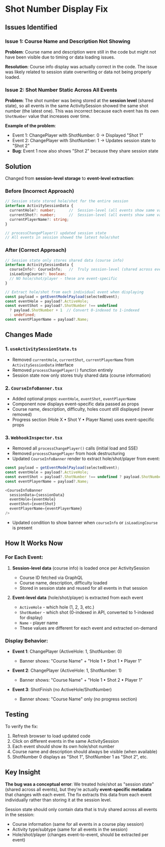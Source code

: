 # Shot Number Display Fix

## Issues Identified

### Issue 1: Course Name and Description Not Showing
**Problem**: Course name and description were still in the code but might not have been visible due to timing or data loading issues.

**Resolution**: Course info display was actually correct in the code. The issue was likely related to session state overwriting or data not being properly loaded.

### Issue 2: Shot Number Static Across All Events
**Problem**: The shot number was being stored at the **session level** (shared state), so all events in the same ActivitySession showed the same shot number (the latest one). This was incorrect because each event has its own `ShotNumber` value that increases over time.

**Example of the problem**:
- Event 1: ChangePlayer with ShotNumber: 0 → Displayed "Shot 1" 
- Event 2: ChangePlayer with ShotNumber: 1 → Updates session state to "Shot 2"
- **Bug**: Event 1 now also shows "Shot 2" because they share session state 

## Solution

Changed from **session-level storage** to **event-level extraction**:

### Before (Incorrect Approach)
```typescript
// Session state stored hole/shot for the entire session
interface ActivitySessionData {
  currentHole?: number;      //  Session-level (all events show same value)
  currentShot?: number;      //  Session-level (all events show same value)
  currentPlayerName?: string;
}

// processChangePlayer() updated session state
// All events in session showed the latest hole/shot
```

### After (Correct Approach)
```typescript
// Session state only stores shared data (course info)
interface ActivitySessionData {
  courseInfo?: CourseInfo;   //  Truly session-level (shared across events)
  isLoadingCourse?: boolean;
  // NO hole/shot/player - these are event-specific
}

// Extract hole/shot from each individual event when displaying
const payload = getEventModelPayload(selectedEvent);
const eventHole = payload?.ActiveHole;
const eventShot = payload?.ShotNumber !== undefined 
  ? payload.ShotNumber + 1  // Convert 0-indexed to 1-indexed
  : undefined;
const eventPlayerName = payload?.Name;
```

## Changes Made

### 1. `useActivitySessionState.ts`
-  Removed `currentHole`, `currentShot`, `currentPlayerName` from `ActivitySessionData` interface
-  Removed `processChangePlayer()` function entirely
-  Session state now only stores truly shared data (course information)

### 2. `CourseInfoBanner.tsx`
-  Added optional props: `eventHole`, `eventShot`, `eventPlayerName`
-  Component now displays event-specific data passed as props
-  Course name, description, difficulty, holes count still displayed (never removed)
-  Progress section (Hole X • Shot Y • Player Name) uses event-specific props

### 3. `WebhookInspector.tsx`
-  Removed all `processChangePlayer()` calls (initial load and SSE)
-  Removed `processChangePlayer` from hook destructuring
-  Updated `CourseInfoBanner` render to extract hole/shot/player from event:
  ```typescript
  const payload = getEventModelPayload(selectedEvent);
  const eventHole = payload?.ActiveHole;
  const eventShot = payload?.ShotNumber !== undefined ? payload.ShotNumber + 1 : undefined;
  const eventPlayerName = payload?.Name;
  
  <CourseInfoBanner 
    sessionData={sessionData} 
    eventHole={eventHole}
    eventShot={eventShot}
    eventPlayerName={eventPlayerName}
  />
  ```
-  Updated condition to show banner when `courseInfo` or `isLoadingCourse` is present

## How It Works Now

### For Each Event:
1. **Session-level data** (course info) is loaded once per ActivitySession
   - Course ID fetched via GraphQL
   - Course name, description, difficulty loaded
   - Stored in session state and reused for all events in that session

2. **Event-level data** (hole/shot/player) is extracted from each event
   - `ActiveHole` - which hole (1, 2, 3, etc.)
   - `ShotNumber` - which shot (0-indexed in API, converted to 1-indexed for display)
   - `Name` - player name
   - These values are different for each event and extracted on-demand

### Display Behavior:
- **Event 1**: ChangePlayer (ActiveHole: 1, ShotNumber: 0)
  - Banner shows: "Course Name" + "Hole 1 • Shot 1 • Player 1"
  
- **Event 2**: ChangePlayer (ActiveHole: 1, ShotNumber: 1)
  - Banner shows: "Course Name" + "Hole 1 • Shot 2 • Player 1"
  
- **Event 3**: ShotFinish (no ActiveHole/ShotNumber)
  - Banner shows: "Course Name" only (no progress section)

## Testing

To verify the fix:

1.  Refresh browser to load updated code
2.  Click on different events in the same ActivitySession
3.  Each event should show its own hole/shot number
4.  Course name and description should always be visible (when available)
5.  ShotNumber 0 displays as "Shot 1", ShotNumber 1 as "Shot 2", etc.

## Key Insight

**The bug was a conceptual error**: We treated hole/shot as "session state" (shared across all events), but they're actually **event-specific metadata** that changes with each event. The fix extracts this data from each event individually rather than storing it at the session level.

Session state should only contain data that is truly shared across all events in the session:
-  Course information (same for all events in a course play session)
-  Activity type/subtype (same for all events in the session)
-  Hole/shot/player (changes event-to-event, should be extracted per event)
